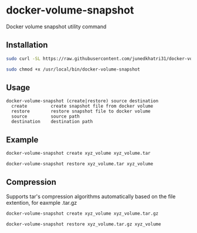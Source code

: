 # docker-volume-snapshot
Docker volume snapshot utility command


## Installation
```sh
sudo curl -SL https://raw.githubusercontent.com/junedkhatri31/docker-volume-snapshot/main/docker-volume-snapshot -o /usr/local/bin/docker-volume-snapshot
```
```sh
sudo chmod +x /usr/local/bin/docker-volume-snapshot
```

## Usage
```
docker-volume-snapshot (create|restore) source destination
  create         create snapshot file from docker volume
  restore        restore snapshot file to docker volume
  source         source path
  destination    destination path
```

## Example
```sh
docker-volume-snapshot create xyz_volume xyz_volume.tar
```
```sh
docker-volume-snapshot restore xyz_volume.tar xyz_volume
```

## Compression
Supports tar's compression algorithms automatically based on the file extention, for eaxmple .tar.gz
```sh
docker-volume-snapshot create xyz_volume xyz_volume.tar.gz
```
```sh
docker-volume-snapshot restore xyz_volume.tar.gz xyz_volume
```
